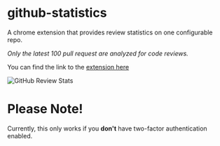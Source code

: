 # github-statistics

A chrome extension that provides review statistics on one configurable repo.

*Only the latest 100 pull request are analyzed for code reviews.*


You can find the link to the [extension here](https://chrome.google.com/webstore/detail/github-review-stats/hblpbgcgokjbebgiohpjpckfhgjndiha)

![GitHub Review Stats](https://cloud.githubusercontent.com/assets/270235/23457691/3c87ea6e-fe79-11e6-95b0-5fbc8a857558.png "GitHub Review Stats screenshot")

Please Note!
============
Currently, this only works if you **don't** have two-factor authentication enabled.


